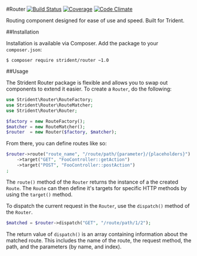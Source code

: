 #Router 
[![Build Status](https://img.shields.io/travis/Strident/Router.svg)](https://travis-ci.org/Strident/Router) 
[![Coverage](https://img.shields.io/codeclimate/coverage/github/Strident/Router.svg)](https://codeclimate.com/github/Strident/Router)
[![Code Climate](https://img.shields.io/codeclimate/github/Strident/Router.svg)](https://codeclimate.com/github/Strident/Router)

Routing component designed for ease of use and speed. Built for Trident.

##Installation

Installation is available via Composer. Add the package to your `composer.json`:

```
$ composer require strident/router ~1.0
```

##Usage

The Strident Router package is flexible and allows you to swap out components to extend it easier. To create a `Router`, do the following:

```php
use Strident\Router\RouteFactory;
use Strident\Router\RouteMatcher;
use Strident\Router\Router;

$factory = new RouteFactory();
$matcher = new RouteMatcher();
$router  = new Router($factory, $matcher);
```

From there, you can define routes like so:

```php
$router->route("route_name", "/route/path/{parameter}/{placeholders}")
    ->target("GET", "FooController::getAction")
    ->target("POST", "FooController::postAction")
;
```

The `route()` method of the `Router` returns the instance of a the created `Route`. The `Route` can then define it's targets for specific HTTP methods by using the `target()` method.

To dispatch the current request in the `Router`, use the `dispatch()` method of the `Router`.

```php
$matched = $router->dispatch("GET", "/route/path/1/2");
```

The return value of `dispatch()` is an array containing information about the matched route. This includes the name of the route, the request method, the path, and the parameters (by name, and index).
